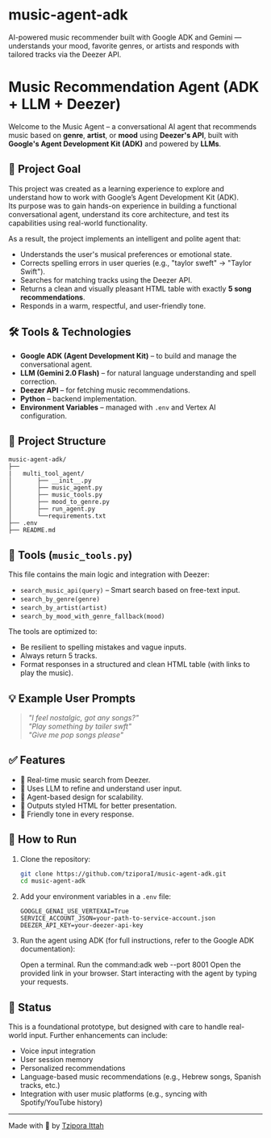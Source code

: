 # music-agent-adk
AI-powered music recommender built with Google ADK and Gemini — understands your mood, favorite genres, or artists and responds with tailored tracks via the Deezer API.  

# Music Recommendation Agent (ADK + LLM + Deezer)

Welcome to the Music Agent – a conversational AI agent that recommends music based on **genre**, **artist**, or **mood** using **Deezer's API**, built with **Google's Agent Development Kit (ADK)** and powered by **LLMs**.

## 🎯 Project Goal

This project was created as a learning experience to explore and understand how to work with Google’s Agent Development Kit (ADK).  
Its purpose was to gain hands-on experience in building a functional conversational agent, understand its core architecture, and test its capabilities using real-world functionality.

As a result, the project implements an intelligent and polite agent that:
- Understands the user's musical preferences or emotional state.
- Corrects spelling errors in user queries (e.g., "taylor sweft" → "Taylor Swift").
- Searches for matching tracks using the Deezer API.
- Returns a clean and visually pleasant HTML table with exactly **5 song recommendations**.
- Responds in a warm, respectful, and user-friendly tone.


## 🛠️ Tools & Technologies

- **Google ADK (Agent Development Kit)** – to build and manage the conversational agent.
- **LLM (Gemini 2.0 Flash)** – for natural language understanding and spell correction.
- **Deezer API** – for fetching music recommendations.
- **Python** – backend implementation.
- **Environment Variables** – managed with `.env` and Vertex AI configuration.

## 📁 Project Structure

```
music-agent-adk/
├── 
|   multi_tool_agent/
│       ├── __init__.py
│       ├── music_agent.py          
│       ├── music_tools.py 
│       ├── mood_to_genre.py 
│       ├── run_agent.py       
│       └──requirements.txt       
├── .env                   
├── README.md               
```

## 🔧 Tools (`music_tools.py`)

This file contains the main logic and integration with Deezer:
- `search_music_api(query)` – Smart search based on free-text input.
- `search_by_genre(genre)`
- `search_by_artist(artist)`
- `search_by_mood_with_genre_fallback(mood)`

The tools are optimized to:
- Be resilient to spelling mistakes and vague inputs.
- Always return 5 tracks.
- Format responses in a structured and clean HTML table (with links to play the music).

## 💡 Example User Prompts

> *"I feel nostalgic, got any songs?"*  
> *"Play something by tailer swft"*  
> *"Give me pop songs please"*

## ✅ Features

- 🎵 Real-time music search from Deezer.
- 🧠 Uses LLM to refine and understand user input.
- 🤖 Agent-based design for scalability.
- 🎨 Outputs styled HTML for better presentation.
- 🙌 Friendly tone in every response.

## 🚀 How to Run

1. Clone the repository:
   ```bash
   git clone https://github.com/tziporaI/music-agent-adk.git
   cd music-agent-adk
   ```

2. Add your environment variables in a `.env` file:
   ```dotenv
   GOOGLE_GENAI_USE_VERTEXAI=True
   SERVICE_ACCOUNT_JSON=your-path-to-service-account.json
   DEEZER_API_KEY=your-deezer-api-key
   ```

3. Run the agent using ADK (for full instructions, refer to the Google ADK documentation):

   Open a terminal.
   Run the command:adk web --port 8001
   Open the provided link in your browser.
   Start interacting with the agent by typing your requests.

## 🧪 Status

This is a foundational prototype, but designed with care to handle real-world input. Further enhancements can include:
- Voice input integration
- User session memory
- Personalized recommendations
- Language-based music recommendations (e.g., Hebrew songs, Spanish tracks, etc.)
- Integration with user music platforms (e.g., syncing with Spotify/YouTube history)

---

Made with 💜 by [Tzipora Ittah](https://github.com/tziporaI)
